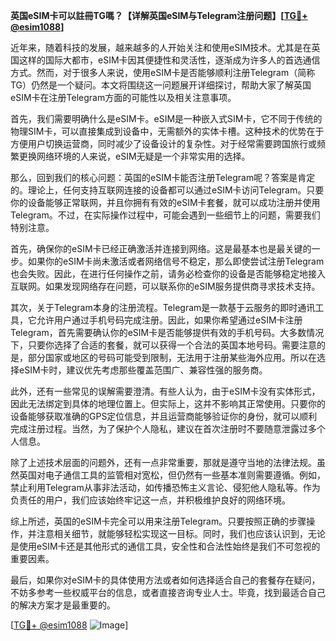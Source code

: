 **英国eSIM卡可以註冊TG嗎？【详解英国eSIM与Telegram注册问题】[[TG💪+ @esim1088](https://t.me/s/esim1088)]**

近年来，随着科技的发展，越来越多的人开始关注和使用eSIM技术。尤其是在英国这样的国际大都市，eSIM卡因其便捷性和灵活性，逐渐成为许多人的首选通信方式。然而，对于很多人来说，使用eSIM卡是否能够顺利注册Telegram（简称TG）仍然是一个疑问。本文将围绕这一问题展开详细探讨，帮助大家了解英国eSIM卡在注册Telegram方面的可能性以及相关注意事项。

首先，我们需要明确什么是eSIM卡。eSIM是一种嵌入式SIM卡，它不同于传统的物理SIM卡，可以直接集成到设备中，无需额外的实体卡槽。这种技术的优势在于方便用户切换运营商，同时减少了设备设计的复杂性。对于经常需要跨国旅行或频繁更换网络环境的人来说，eSIM无疑是一个非常实用的选择。

那么，回到我们的核心问题：英国的eSIM卡能否注册Telegram呢？答案是肯定的。理论上，任何支持互联网连接的设备都可以通过eSIM卡访问Telegram。只要你的设备能够正常联网，并且你拥有有效的eSIM卡套餐，就可以成功注册并使用Telegram。不过，在实际操作过程中，可能会遇到一些细节上的问题，需要我们特别注意。

首先，确保你的eSIM卡已经正确激活并连接到网络。这是最基本也是最关键的一步。如果你的eSIM卡尚未激活或者网络信号不稳定，那么即使尝试注册Telegram也会失败。因此，在进行任何操作之前，请务必检查你的设备是否能够稳定地接入互联网。如果发现网络存在问题，可以联系你的eSIM服务提供商寻求技术支持。

其次，关于Telegram本身的注册流程。Telegram是一款基于云服务的即时通讯工具，它允许用户通过手机号码完成注册。因此，如果你希望通过eSIM卡注册Telegram，首先需要确认你的eSIM卡是否能够提供有效的手机号码。大多数情况下，只要你选择了合适的套餐，就可以获得一个合法的英国本地号码。需要注意的是，部分国家或地区的号码可能受到限制，无法用于注册某些海外应用。所以在选择eSIM卡时，建议优先考虑那些覆盖范围广、兼容性强的服务商。

此外，还有一些常见的误解需要澄清。有些人认为，由于eSIM卡没有实体形式，因此无法绑定到具体的地理位置上。但实际上，这并不影响其正常使用。只要你的设备能够获取准确的GPS定位信息，并且运营商能够验证你的身份，就可以顺利完成注册过程。当然，为了保护个人隐私，建议在首次注册时不要随意泄露过多个人信息。

除了上述技术层面的问题外，还有一点非常重要，那就是遵守当地的法律法规。虽然英国对电子通信工具的监管相对宽松，但仍然有一些基本准则需要遵循。例如，禁止利用Telegram从事非法活动，如传播恐怖主义言论、侵犯他人隐私等。作为负责任的用户，我们应该始终牢记这一点，并积极维护良好的网络环境。

综上所述，英国的eSIM卡完全可以用来注册Telegram。只要按照正确的步骤操作，并注意相关细节，就能够轻松实现这一目标。同时，我们也应该认识到，无论是使用eSIM卡还是其他形式的通信工具，安全性和合法性始终是我们不可忽视的重要因素。

最后，如果你对eSIM卡的具体使用方法或者如何选择适合自己的套餐存在疑问，不妨多参考一些权威平台的信息，或者直接咨询专业人士。毕竟，找到最适合自己的解决方案才是最重要的。

[[TG💪+ @esim1088](https://t.me/s/esim1088) ![Image](https://i.postimg.cc/4NQfJmqS/Snipaste-2025-05-13-00-14-12.png)]